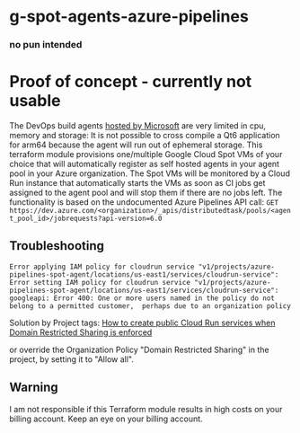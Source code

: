 # g-spot-agents-azure-pipelines

### no pun intended

# Proof of concept - currently not usable

The DevOps build agents [hosted by Microsoft](https://learn.microsoft.com/en-us/azure/devops/pipelines/agents/hosted?view=azure-devops&tabs=yaml#software) are very limited in cpu, memory and storage: It is not possible to cross compile a Qt6 application for arm64 because the agent will run out of ephemeral storage. This terraform module provisions one/multiple Google Cloud Spot VMs of your choice that will automatically register as self hosted agents in your agent pool in your Azure organization. The Spot VMs will be monitored by a Cloud Run instance that automatically starts the VMs as soon as CI jobs get assigned to the agent pool and will stop them if there are no jobs left. The functionality is based on the undocumented Azure Pipelines API call:
`GET https://dev.azure.com/<organization>/_apis/distributedtask/pools/<agent_pool_id>/jobrequests?api-version=6.0`

## Troubleshooting

```
Error applying IAM policy for cloudrun service "v1/projects/azure-pipelines-spot-agent/locations/us-east1/services/cloudrun-service": Error setting IAM policy for cloudrun service "v1/projects/azure-pipelines-spot-agent/locations/us-east1/services/cloudrun-service": googleapi: Error 400: One or more users named in the policy do not belong to a permitted customer,  perhaps due to an organization policy
```

Solution by Project tags: [How to create public Cloud Run services when Domain Restricted Sharing is enforced](https://cloud.google.com/blog/topics/developers-practitioners/how-create-public-cloud-run-services-when-domain-restricted-sharing-enforced?hl=en)

or override the Organization Policy "Domain Restricted Sharing" in the project, by setting it to "Allow all".

## Warning

I am not responsible if this Terraform module results in high costs on your billing account. Keep an eye on your billing account.
